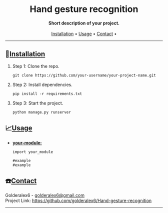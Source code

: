 <h1 align="center">Hand gesture recognition</h1>

<p align="center">
    <strong>Short description of your project.</strong>
    <br />
    <br />
    <a href="#installation">Installation</a> •
    <a href="#usage">Usage</a> •
    <a href="#contact">Contact</a> •
</p>

<hr />

<h2 id="installation">📁<ins>Installation</ins></h2>
<ol>
    <li>Step 1: Clone the repo.
    <pre><code>git clone https://github.com/your-username/your-project-name.git</code></pre>
    </li>
    <li>Step 2: Install dependencies.
    <pre><code>pip install -r requirements.txt</code></pre>
    </li>
    <li>Step 3: Start the project.
    <pre><code>python manage.py runserver</code></pre>
    </li>
</ol>

<h2 id="usage">📈<ins>Usage</ins></h2>
<ul>
<li>
    <a href="https://github.com/your-username/your-project-name/your-module"><b><ins>your-module:</ins></b></a><br>
<pre><code>import your_module<br>
#example
#example</code></pre>
</li>

</ul>

<h2 id="contact">☎️<ins>Contact</ins></h2>
<p>
    Golderalex6 - <a href="mailto:golderalex6@gmail.com">golderalex6@gmail.com</a><br>
    Project Link: <a href="https://github.com/golderalex6/Hand-gesture-recognition">https://github.com/golderalex6/Hand-gesture-recognition</a>
</p>

<hr />

